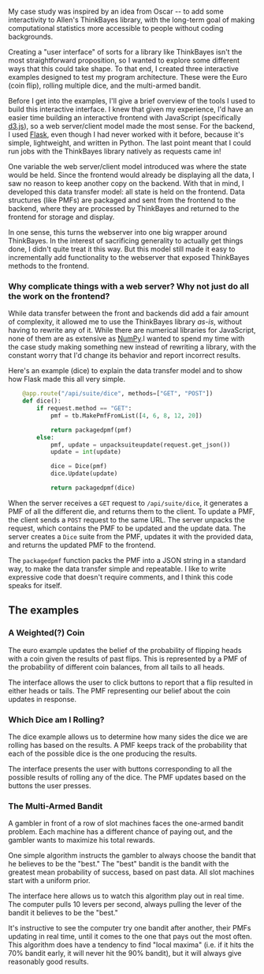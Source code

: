 My case study was inspired by an idea from Oscar -- to add some interactivity to Allen's ThinkBayes library, with the long-term goal of making computational statistics more accessible to people without coding backgrounds.

Creating a "user interface" of sorts for a library like ThinkBayes isn't the most straightforward proposition, so I wanted to explore some different ways that this could take shape. To that end, I created three interactive examples designed to test my program architecture. These were the Euro (coin flip), rolling multiple dice, and the multi-armed bandit.

Before I get into the examples, I'll give a brief overview of the tools I used to build this interactive interface. I knew that given my experience, I'd have an easier time building an interactive frontend with JavaScript (specifically [d3.js](www.d3js.org)), so a web server/client model made the most sense. For the backend, I used [Flask](http://flask.pocoo.org), even though I had never worked with it before, because it's simple, lightweight, and written in Python. The last point meant that I could run jobs with the ThinkBayes library natively as requests came in! 

One variable the web server/client model introduced was where the state would be held. Since the frontend would already be displaying all the data, I saw no reason to keep another copy on the backend. With that in mind, I developed this data transfer model: all state is held on the frontend. Data structures (like PMFs) are packaged and sent from the frontend to the backend, where they are processed by ThinkBayes and returned to the frontend for storage and display.

In one sense, this turns the webserver into one big wrapper around ThinkBayes. In the interest of sacrificing generality to actually get things done, I didn't quite treat it this way. But this model still made it easy to incrementally add functionality to the webserver that exposed ThinkBayes methods to the frontend.

### Why complicate things with a web server? Why not just do all the work on the frontend?

While data transfer between the front and backends did add a fair amount of complexity, it allowed me to use the ThinkBayes library _as-is_, without having to rewrite any of it. While there are numerical libraries for JavaScript, none of them are as extensive as [NumPy](www.numpy.org).I wanted to spend my time with the case study making something new instead of rewriting a library, with the constant worry that I'd change its behavior and report incorrect results.

Here's an example (dice) to explain the data transfer model and to show how Flask made this all very simple.

```python
	@app.route("/api/suite/dice", methods=["GET", "POST"])
	def dice():
		if request.method == "GET":
			pmf = tb.MakePmfFromList([4, 6, 8, 12, 20])

			return packagedpmf(pmf)
		else:
			pmf, update = unpacksuiteupdate(request.get_json())
			update = int(update)

			dice = Dice(pmf)
			dice.Update(update)

			return packagedpmf(dice)
```

When the server receives a `GET` request to `/api/suite/dice`, it generates a PMF of all the different die, and returns them to the client. To update a PMF, the client sends a `POST` request to the same URL. The server unpacks the request, which contains the PMF to be updated and the update data. The server creates a `Dice` suite from the PMF, updates it with the provided data, and returns the updated PMF to the frontend.

The `packagedpmf` function packs the PMF into a JSON string in a standard way, to make the data transfer simple and repeatable. I like to write expressive code that doesn't require comments, and I think this code speaks for itself.

## The examples

### A Weighted(?) Coin

The euro example updates the belief of the probability of flipping heads with a coin given the results of past flips. This is represented by a PMF of the probability of different coin balances, from all tails to all heads.

The interface allows the user to click buttons to report that a flip resulted in either heads or tails. The PMF representing our belief about the coin updates in response.

### Which Dice am I Rolling?

The dice example allows us to determine how many sides the dice we are rolling has based on the results. A PMF keeps track of the probability that each of the possible dice is the one producing the results.

The interface presents the user with buttons corresponding to all the possible results of rolling any of the dice. The PMF updates based on the buttons the user presses.

### The Multi-Armed Bandit

A gambler in front of a row of slot machines faces the one-armed bandit problem. Each machine has a different chance of paying out, and the gambler wants to maximize his total rewards.

One simple algorithm instructs the gambler to always choose the bandit that he believes to be the "best." The "best" bandit is the bandit with the greatest mean probability of success, based on past data. All slot machines start with a uniform prior.

The interface here allows us to watch this algorithm play out in real time. The computer pulls 10 levers per second, always pulling the lever of the bandit it believes to be the "best."

It's instructive to see the computer try one bandit after another, their PMFs updating in real time, until it comes to the one that pays out the most often. This algorithm does have a tendency to find "local maxima" (i.e. if it hits the 70% bandit early, it will never hit the 90% bandit), but it will always give reasonably good results.